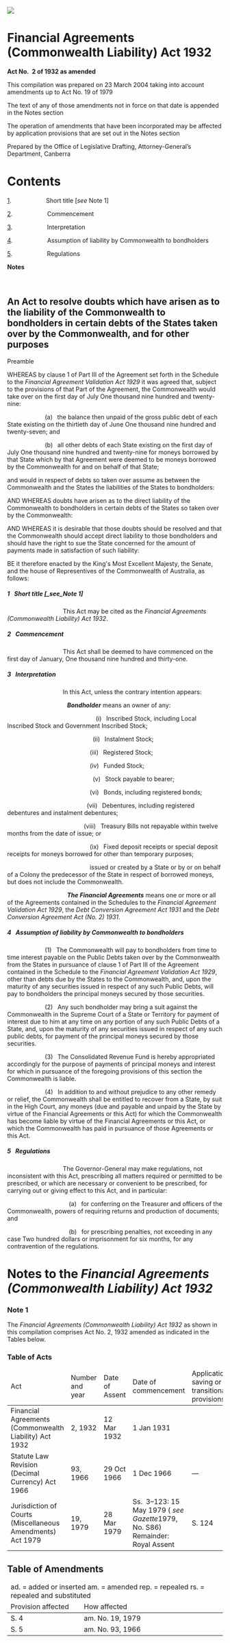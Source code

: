 ![](http://www.comlaw.gov.au/Details/C2004C00484/Html/1b88ac93-482e-4441-8dff-258d5ce13da5_files/image001.gif)

# Financial Agreements (Commonwealth Liability) Act 1932

**Act No. 2 of 1932 as amended**

This compilation was prepared on 23 March 2004
 taking into account amendments up to Act No. 19 of 1979

The text of any of those amendments not in force
 on that date is appended in the Notes section

The operation of amendments that have been incorporated may be 
 affected by application provisions that are set out in the Notes section

Prepared by the Office of Legislative Drafting,
 Attorney-General’s Department, Canberra

# Contents

[1](#1).            Short title [_see_ Note 1]

[2](#2).            Commencement

[3](#3).            Interpretation

[4](#4).            Assumption of liability by Commonwealth to bondholders

[5](#5).            Regulations

**Notes** 

 

## An Act to resolve doubts which have arisen as to the liability of the Commonwealth to bondholders in certain debts of the States taken over by the Commonwealth, and for other purposes

Preamble

WHEREAS by clause 1 of Part III of the Agreement set forth in the Schedule to the _Financial Agreement Validation Act 1929_ it was agreed that, subject to the provisions of that Part of the Agreement, the Commonwealth would take over on the first day of July One thousand nine hundred and twenty-nine:

             (a)  the balance then unpaid of the gross public debt of each State existing on the thirtieth day of June One thousand nine hundred and twenty-seven; and

             (b)  all other debts of each State existing on the first day of July One thousand nine hundred and twenty-nine for moneys borrowed by that State which by that Agreement were deemed to be moneys borrowed by the Commonwealth for and on behalf of that State;

and would in respect of debts so taken over assume as between the Commonwealth and the States the liabilities of the States to bondholders:

AND WHEREAS doubts have arisen as to the direct liability of the Commonwealth to bondholders in certain debts of the States so taken over by the Commonwealth:

AND WHEREAS it is desirable that those doubts should be resolved and that the Commonwealth should accept direct liability to those bondholders and should have the right to sue the State concerned for the amount of payments made in satisfaction of such liability:

BE it therefore enacted by the King's Most Excellent Majesty, the Senate, and the house of Representives of the Commonwealth of Australia, as follows:

##### <a id="1"></a>1  Short title [_see_Note 1]

                   This Act may be cited as the _Financial Agreements (Commonwealth Liability) Act 1932_.

##### <a id="2"></a>2  Commencement

                   This Act shall be deemed to have commenced on the first day of January, One thousand nine hundred and thirty-one.

##### <a id="3"></a>3  Interpretation

                   In this Act, unless the contrary intention appears:

                    <a name="bondhold"></a>**_Bondholder_** means an owner of any:

                              (i)  Inscribed Stock, including Local Inscribed Stock and Government Inscribed Stock;

                             (ii)  Instalment Stock;

                            (iii)  Registered Stock;

                            (iv)  Funded Stock;

                             (v)  Stock payable to bearer;

                            (vi)  Bonds, including registered bonds;

                           (vii)  Debentures, including registered debentures and instalment debentures;

                          (viii)  Treasury Bills not repayable within twelve months from the date of issue; or

                            (ix)  Fixed deposit receipts or special deposit receipts for moneys borrowed for other than temporary purposes;

                            issued or created by a State or by or on behalf of a Colony the predecessor of the State in respect of borrowed moneys, but does not include the Commonwealth.

                    <a name="financi-agreem"></a>**_The Financial Agreements_** means one or more or all of the Agreements contained in the Schedules to the _Financial Agreement Validation Act 1929_, the _Debt Conversion Agreement Act 1931_ and the _Debt Conversion Agreement Act (No. 2) 1931_.

##### <a id="4"></a>4  Assumption of liability by Commonwealth to bondholders

             (1)  The Commonwealth will pay to bondholders from time to time interest payable on the Public Debts taken over by the Commonwealth from the States in pursuance of clause 1 of Part III of the Agreement contained in the Schedule to the _Financial Agreement Validation Act 1929_, other than debts due by the States to the Commonwealth, and, upon the maturity of any securities issued in respect of any such Public Debts, will pay to bondholders the principal moneys secured by those securities.

             (2)  Any such bondholder may bring a suit against the Commonwealth in the Supreme Court of a State or Territory for payment of interest due to him at any time on any portion of any such Public Debts of a State, and, upon the maturity of any securities issued in respect of any such public debts, for payment of the principal moneys secured by those securities.

             (3)  The Consolidated Revenue Fund is hereby appropriated accordingly for the purpose of payments of principal moneys and interest for which in pursuance of the foregoing provisions of this section the Commonwealth is liable.

             (4)  In addition to and without prejudice to any other remedy or relief, the Commonwealth shall be entitled to recover from a State, by suit in the High Court, any moneys (due and payable and unpaid by the State by virtue of the Financial Agreements or this Act) for which the Commonwealth has become liable by virtue of the Financial Agreements or this Act, or which the Commonwealth has paid in pursuance of those Agreements or this Act.

##### <a id="5"></a>5  Regulations

                   The Governor-General may make regulations, not inconsistent with this Act, prescribing all matters required or permitted to be prescribed, or which are necessary or convenient to be prescribed, for carrying out or giving effect to this Act, and in particular:

                     (a)  for conferring on the Treasurer and officers of the Commonwealth, powers of requiring returns and production of documents; and

                     (b)  for prescribing penalties, not exceeding in any case Two hundred dollars or imprisonment for six months, for any contravention of the regulations.

# Notes to the _Financial Agreements (Commonwealth Liability) Act 1932_

### Note 1

The _Financial Agreements (Commonwealth Liability) Act 1932_ as shown in this compilation comprises Act No. 2, 1932 amended as indicated in the Tables below.

### Table of Acts

<table>
<colgroup>
  <col width="31%">
  <col width="16%">
  <col width="18%">
  <col width="22%">
  <col width="14%">
</colgroup>

<thead>
  <tr>
    <td>
      <div>Act</div>
    </td>
    <td>
      <div>Number 
and year</div>
    </td>
    <td>
      <div>Date 
of Assent</div>
    </td>
    <td>
      <div>Date of commencement</div>
    </td>
    <td>
      <div>Application, saving or transitional provisions</div>
    </td>
  </tr>
</thead>
<tr>
  <td>
    <div>Financial Agreements (Commonwealth Liability) Act 1932</div>
  </td>
  <td>
    <div>2, 1932</div>
  </td>
  <td>
    <div>12 Mar 1932</div>
  </td>
  <td>
    <div>1 Jan 1931</div>
  </td>
  <td>
    <div></div>
  </td>
</tr>
<tr>
  <td>
    <div>Statute Law Revision (Decimal Currency) Act 1966</div>
  </td>
  <td>
    <div>93, 1966</div>
  </td>
  <td>
    <div>29 Oct 1966</div>
  </td>
  <td>
    <div>1 Dec 1966</div>
  </td>
  <td>
    <div>—</div>
  </td>
</tr>
<tr>
  <td>
    <div>Jurisdiction of Courts (Miscellaneous Amendments) Act 1979</div>
  </td>
  <td>
    <div>19, 1979</div>
  </td>
  <td>
    <div>28 Mar 1979</div>
  </td>
  <td>
    <div>Ss. 3–123: 15 May 1979 ( <i>see Gazette</i>1979, No. S86) 
Remainder: Royal Assent</div>
  </td>
  <td>
    <div>S. 124</div>
  </td>
</tr></table>

## Table of Amendments

<table>
<colgroup>
  <col width="34%">
  <col width="66%">
</colgroup>

<thead>
  <tr>
    <td colspan="2">
      <div>ad. = added or inserted am. = amended rep. = repealed rs. = repealed and substituted</div>
    </td>
  </tr>
  <tr>
    <td>
      <div>Provision affected</div>
    </td>
    <td>
      <div>How affected</div>
    </td>
  </tr>
</thead>
<tr>
  <td>
    <div>S. 4</div>
  </td>
  <td>
    <div>am. No. 19, 1979</div>
  </td>
</tr>
<tr>
  <td>
    <div>S. 5</div>
  </td>
  <td>
    <div>am. No. 93, 1966</div>
  </td>
</tr></table>

 
